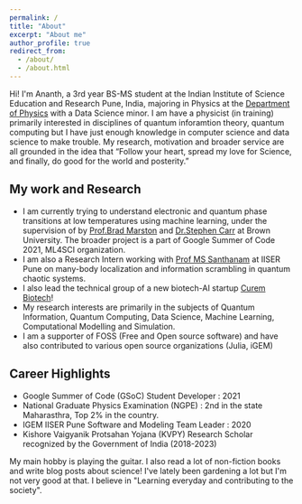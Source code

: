 ```yaml
---
permalink: /
title: "About"
excerpt: "About me"
author_profile: true
redirect_from: 
  - /about/
  - /about.html
---
```


Hi! I'm Ananth, a 3rd year BS-MS student at the Indian Institute of Science Education and Research Pune, India, majoring in Physics at the [Department of Physics](https://www.iiserpune.ac.in/) with a Data Science minor. I am have a physicist (in training) primarily interested in disciplines of quantum inforamtion theory, quantum computing but I have just enough knowledge in computer science and data science to make trouble. My research, motivation and broader service are all grounded in the idea that “Follow your heart, spread my love for Science, and finally, do good for the world and posterity.” 


## My work and Research 
- I am currently trying to understand electronic and quantum phase transitions at low temperatures using machine learning, under the supervision of by [Prof.Brad Marston](https://sites.brown.edu/bradmarston/) and [Dr.Stephen Carr](https://sites.google.com/view/stcarr/) at Brown University. The  broader project is a part of Google Summer of Code 2021, ML4SCI organization.  
- I am also a Research Intern working with [Prof MS Santhanam](http://www.iiserpune.ac.in/~santh/) at IISER Pune on many-body localization and information scrambling in quantum chaotic systems.
- I also lead the technical group of a new biotech-AI startup [Curem Biotech](https://curembiotech.com/)! 
- My research interests are primarily in the subjects of Quantum Information, Quantum Computing, Data Science, Machine Learning, Computational Modelling and Simulation.
- I am a supporter of FOSS (Free and Open source software) and have also contributed to various open source organizations (Julia, iGEM) 
 
## Career Highlights

- Google Summer of Code (GSoC) Student Developer : 2021
- National Graduate Physics Examination (NGPE) : 2nd in the state Maharasthra,  Top 2% in the country. 
- IGEM IISER Pune Software and Modeling Team Leader : 2020
- Kishore Vaigyanik Protsahan Yojana (KVPY) Research Scholar recognized by the Government of India (2018-2023)

My main hobby is playing the guitar. I also read a lot of non-fiction books and write blog posts about science! I've lately been gardening a lot but I'm not very good at that. I believe in "Learning everyday and contributing to the society".

